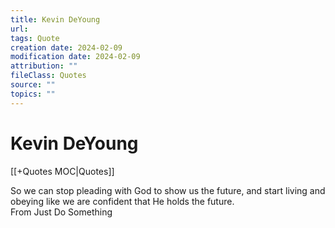 ```yaml
---
title: Kevin DeYoung
url: 
tags: Quote
creation date: 2024-02-09
modification date: 2024-02-09
attribution: ""
fileClass: Quotes
source: ""
topics: ""
---
```


# Kevin DeYoung

[[+Quotes MOC|Quotes]]

So we can stop pleading with God to show us the future, and start living and obeying like we are confident that He holds the future.  
From Just Do Something
